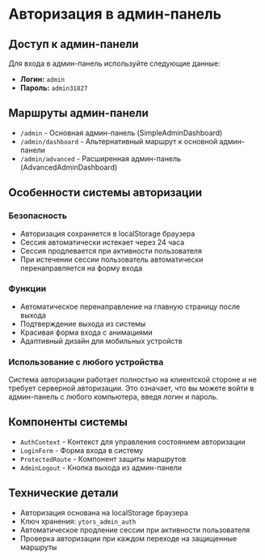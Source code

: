 # Авторизация в админ-панель

## Доступ к админ-панели

Для входа в админ-панель используйте следующие данные:

- **Логин:** `admin`
- **Пароль:** `admin31827`

## Маршруты админ-панели

- `/admin` - Основная админ-панель (SimpleAdminDashboard)
- `/admin/dashboard` - Альтернативный маршрут к основной админ-панели
- `/admin/advanced` - Расширенная админ-панель (AdvancedAdminDashboard)

## Особенности системы авторизации

### Безопасность
- Авторизация сохраняется в localStorage браузера
- Сессия автоматически истекает через 24 часа
- Сессия продлевается при активности пользователя
- При истечении сессии пользователь автоматически перенаправляется на форму входа

### Функции
- Автоматическое перенаправление на главную страницу после выхода
- Подтверждение выхода из системы
- Красивая форма входа с анимациями
- Адаптивный дизайн для мобильных устройств

### Использование с любого устройства
Система авторизации работает полностью на клиентской стороне и не требует серверной авторизации. Это означает, что вы можете войти в админ-панель с любого компьютера, введя логин и пароль.

## Компоненты системы

- `AuthContext` - Контекст для управления состоянием авторизации
- `LoginForm` - Форма входа в систему
- `ProtectedRoute` - Компонент защиты маршрутов
- `AdminLogout` - Кнопка выхода из админ-панели

## Технические детали

- Авторизация основана на localStorage браузера
- Ключ хранения: `ytors_admin_auth`
- Автоматическое продление сессии при активности пользователя
- Проверка авторизации при каждом переходе на защищенные маршруты
